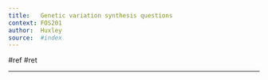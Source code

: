 ```yaml
---
title:   Genetic variation synthesis questions
context: FOS201
author:  Huxley
source:  #index
---
```


#ref #ret 

---

























